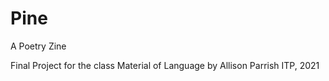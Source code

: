 # Pine
A Poetry Zine

Final Project for the class Material of Language by Allison Parrish
ITP, 2021
